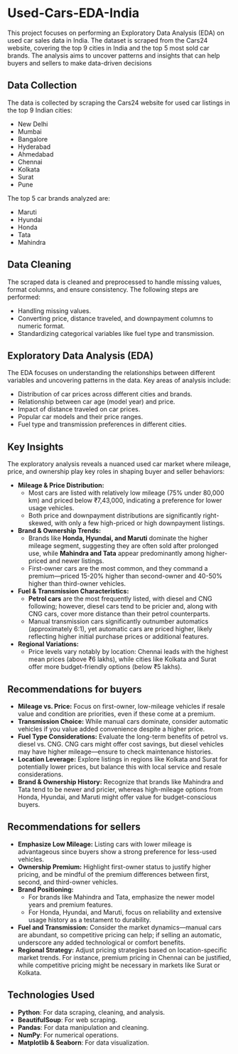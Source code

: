 # Used-Cars-EDA-India
This project focuses on performing an Exploratory Data Analysis (EDA) on used car sales data in India. The dataset is scraped from the Cars24 website, covering the top 9 cities in India and the top 5 most sold car brands. The analysis aims to uncover patterns and insights that can help buyers and sellers to make data-driven decisions 

## Data Collection
The data is collected by scraping the Cars24 website for used car listings in the top 9 Indian cities:
- New Delhi
- Mumbai
- Bangalore
- Hyderabad
- Ahmedabad
- Chennai
- Kolkata
- Surat
- Pune

The top 5 car brands analyzed are:
- Maruti
- Hyundai
- Honda
- Tata
- Mahindra

## Data Cleaning
The scraped data is cleaned and preprocessed to handle missing values, format columns, and ensure consistency. The following steps are performed:
- Handling missing values.
- Converting price, distance traveled, and downpayment columns to numeric format.
- Standardizing categorical variables like fuel type and transmission.

## Exploratory Data Analysis (EDA)
The EDA focuses on understanding the relationships between different variables and uncovering patterns in the data. Key areas of analysis include:
- Distribution of car prices across different cities and brands.
- Relationship between car age (model year) and price.
- Impact of distance traveled on car prices.
- Popular car models and their price ranges.
- Fuel type and transmission preferences in different cities.

## Key Insights
The exploratory analysis reveals a nuanced used car market where mileage, price, and ownership play key roles in shaping buyer and seller behaviors:
- **Mileage & Price Distribution:**  
  - Most cars are listed with relatively low mileage (75% under 80,000 km) and priced below ₹7,43,000, indicating a preference for lower usage vehicles.  
  - Both price and downpayment distributions are significantly right-skewed, with only a few high-priced or high downpayment listings.
- **Brand & Ownership Trends:**  
  - Brands like **Honda, Hyundai, and Maruti** dominate the higher mileage segment, suggesting they are often sold after prolonged use, while **Mahindra and Tata** appear predominantly among higher-priced and newer listings.  
  - First-owner cars are the most common, and they command a premium—priced 15-20% higher than second-owner and 40-50% higher than third-owner vehicles.
- **Fuel & Transmission Characteristics:**  
  - **Petrol cars** are the most frequently listed, with diesel and CNG following; however, diesel cars tend to be pricier and, along with CNG cars, cover more distance than their petrol counterparts.  
  - Manual transmission cars significantly outnumber automatics (approximately 6:1), yet automatic cars are priced higher, likely reflecting higher initial purchase prices or additional features.
- **Regional Variations:**  
  - Price levels vary notably by location: Chennai leads with the highest mean prices (above ₹6 lakhs), while cities like Kolkata and Surat offer more budget-friendly options (below ₹5 lakhs).

## Recommendations for buyers
- **Mileage vs. Price:** Focus on first-owner, low-mileage vehicles if resale value and condition are priorities, even if these come at a premium.
- **Transmission Choice:** While manual cars dominate, consider automatic vehicles if you value added convenience despite a higher price.
- **Fuel Type Considerations:** Evaluate the long-term benefits of petrol vs. diesel vs. CNG. CNG cars might offer cost savings, but diesel vehicles may have higher mileage—ensure to check maintenance histories.
- **Location Leverage:** Explore listings in regions like Kolkata and Surat for potentially lower prices, but balance this with local service and resale considerations.
- **Brand & Ownership History:** Recognize that brands like Mahindra and Tata tend to be newer and pricier, whereas high-mileage options from Honda, Hyundai, and Maruti might offer value for budget-conscious buyers.

## Recommendations for sellers
- **Emphasize Low Mileage:** Listing cars with lower mileage is advantageous since buyers show a strong preference for less-used vehicles.
- **Ownership Premium:** Highlight first-owner status to justify higher pricing, and be mindful of the premium differences between first, second, and third-owner vehicles.
- **Brand Positioning:**  
  - For brands like Mahindra and Tata, emphasize the newer model years and premium features.  
  - For Honda, Hyundai, and Maruti, focus on reliability and extensive usage history as a testament to durability.
- **Fuel and Transmission:** Consider the market dynamics—manual cars are abundant, so competitive pricing can help; if selling an automatic, underscore any added technological or comfort benefits.
- **Regional Strategy:** Adjust pricing strategies based on location-specific market trends. For instance, premium pricing in Chennai can be justified, while competitive pricing might be necessary in markets like Surat or Kolkata.

## Technologies Used
- **Python**: For data scraping, cleaning, and analysis.
- **BeautifulSoup**: For web scraping.
- **Pandas**: For data manipulation and cleaning.
- **NumPy**: For numerical operations.
- **Matplotlib & Seaborn**: For data visualization.
